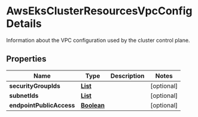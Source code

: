 

# AwsEksClusterResourcesVpcConfigDetails

Information about the VPC configuration used by the cluster control plane.

## Properties

| Name | Type | Description | Notes |
|------------ | ------------- | ------------- | -------------|
|**securityGroupIds** | [**List**](List.md) |  |  [optional] |
|**subnetIds** | [**List**](List.md) |  |  [optional] |
|**endpointPublicAccess** | [**Boolean**](Boolean.md) |  |  [optional] |



